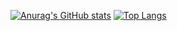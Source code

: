


[![Anurag's GitHub stats](https://github-readme-stats.vercel.app/api?username=boiled-music)](https://github.com/anuraghazra/github-readme-stats)
[![Top Langs](https://github-readme-stats.vercel.app/api/top-langs/?username=boiled-music)](https://github.com/anuraghazra/github-readme-stats)
